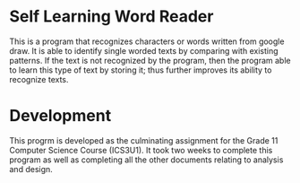 # Self Learning Word Reader
This is a program that recognizes characters or words written from google draw. It is able to identify single worded texts by comparing with existing patterns. If the text is not recognized by the program, then the program able to learn this type of text by storing it; thus further improves its ability to recognize texts.

# Development
This progrm is developed as the culminating assignment for the Grade 11 Computer Science Course (ICS3U1). It took two weeks to complete this program as well as completing all the other documents relating to analysis and design.

